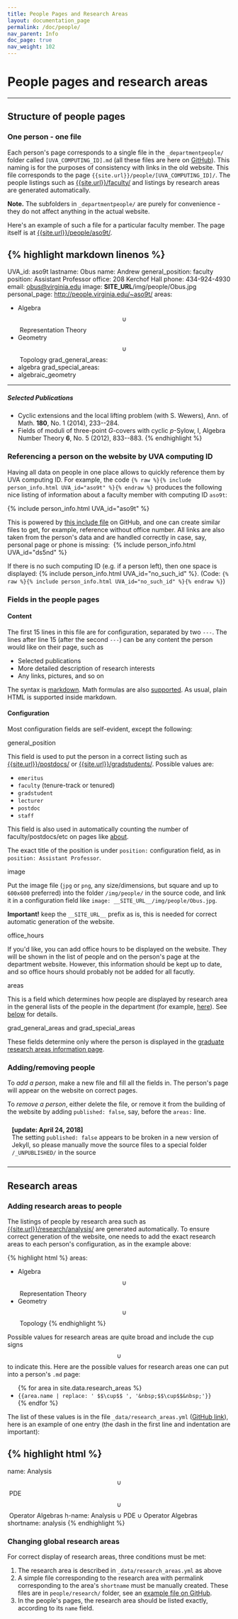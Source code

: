 ```yaml
---
title: People Pages and Research Areas
layout: documentation_page
permalink: /doc/people/
nav_parent: Info
doc_page: true
nav_weight: 102
---
```


# People pages and research areas

---

## Structure of people pages

### One person - one file

Each person's page corresponds to a single file in the `_departmentpeople/` folder called `[UVA_COMPUTING_ID].md` (all these files are here on [GitHub](https://github.com/uva-math/uva-math-code/tree/master/_departmentpeople)). This naming is for the purposes of consistency with links in the old website. This file corresponds to the page `{{site.url}}/people/[UVA_COMPUTING_ID]/`. The people listings such as [{{site.url}}/faculty/]({{site.url}}/faculty/) and listings by research areas are generated automatically.

**Note.** The subfolders in `_departmentpeople/` are purely for convenience - they do not affect anything in the actual website.

Here's an example of such a file for a particular faculty member. The page itself is at [{{site.url}}/people/aso9t/]({{site.url}}/people/aso9t/).

{% highlight markdown linenos %}
---
UVA_id: aso9t
lastname: Obus
name: Andrew
general_position: faculty
position: Assistant Professor
office: 208 Kerchof Hall
phone: 434-924-4930
email: obus@virginia.edu
image: __SITE_URL__/img/people/Obus.jpg
personal_page: http://people.virginia.edu/~aso9t/
areas:
  - Algebra&nbsp;$$\cup$$&nbsp;Representation Theory
  - Geometry&nbsp;$$\cup$$&nbsp;Topology
grad_general_areas:
  - algebra
grad_special_areas:
  - algebraic_geometry
---


##### Selected Publications
- Cyclic extensions and the local lifting problem (with S. Wewers), Ann. of Math. **180**, No. 1 (2014), 233--284.
- Fields of moduli of three-point $G$-covers with cyclic $p$-Sylow, I, Algebra Number Theory **6**, No. 5 (2012), 833--883.
{% endhighlight %}

### Referencing a person on the website by UVA computing ID

Having all data on people in one place allows to quickly reference them by
UVA computing ID. For example, the code
`{% raw %}{% include person_info.html UVA_id="aso9t" %}{% endraw %}`
produces the following nice listing of information about a
faculty member with computing ID `aso9t`:

{% include person_info.html UVA_id="aso9t" %}

This is powered by [this include file](https://github.com/uva-math/uva-math-code/blob/master/_includes/person_info.html) on GitHub, and one can create similar files to get, for example, reference without office number. All links are also taken from the person's data and are handled correctly in case, say, personal page or phone is missing:&nbsp; {% include person_info.html UVA_id="ds5nd" %}

If there is no such computing ID (e.g. if a person left), then one space is displayed: {% include person_info.html UVA_id="no_such_id" %}. (Code: `{% raw %}{% include person_info.html UVA_id="no_such_id" %}{% endraw %}`)

### Fields in the people pages

#### Content

The first 15 lines in this file are for configuration, separated by two `---`. The lines after line 15 (after the second `---`) can be any content the person would like on their page, such as
- Selected publications
- More detailed description of research interests
- Any links, pictures, and so on

The syntax is [markdown](https://github.com/adam-p/markdown-here/wiki/Markdown-Cheatsheet). Math formulas are also [supported]({{site.url}}/doc/math/).
As usual, plain HTML is supported inside markdown.

#### Configuration

Most configuration fields are self-evident, except the following:

<span class="nonupper-h5">general\_position</span>

This field is used to put the person in a correct listing such as [{{site.url}}/postdocs/]({{site.url}}/postdocs/) or [{{site.url}}/gradstudents/]({{site.url}}/gradstudents/). Possible values are:

- `emeritus`
- `faculty` (tenure-track or tenured)
- `gradstudent`
- `lecturer`
- `postdoc`
- `staff`

This field is also used in automatically counting the number of faculty/postdocs/etc on pages like [about]({{site.url}}/about/).

The exact title of the position is under `position:` configuration field, as in `position: Assistant Professor`.

<span class="nonupper-h5">image</span>

Put the image file (`jpg` or `png`, any size/dimensions, but square and up to `600x600` preferred) into the folder `/img/people/` in the source code, and link it in a configuration field like `image: __SITE_URL__/img/people/Obus.jpg`.

**Important!** keep the `__SITE_URL__` prefix as is, this is needed for correct automatic generation of the website.

<span class="nonupper-h5">office_hours</span>

If you'd like, you can add office hours to be displayed on the website.
They will be shown in the list of people and on the person's page at the department website.
However, this information should be kept up to date, and so office
hours should probably not be added for all facutly.

<span class="nonupper-h5">areas</span>

This is a field which determines how people are displayed by research area
in the general lists of the people in the department (for example, [here]({{site.url}}/research/analysis/)).
See [below](#research_areas_pages) for details.

<span class="nonupper-h5">grad\_general\_areas and grad\_special\_areas</span>

These fields determine only where the person is displayed in the [graduate research areas information page]({{site.url}}/graduate/research-areas/).

### Adding/removing people

To *add a person*, make a new file and fill all the fields in. The person's page will appear on the website on correct pages.

To *remove a person*, either delete the file, or remove it from the building of the website by adding `published: false`, say, before the `areas:` line.

<div class="orange-item mb-2" style="padding:10px">
<b>[update: April 24, 2018]</b>
<br> 
The setting <code class="highlighter-rouge">published: false</code> appears to be broken in a new version of Jekyll, 
so please manually move the source files to a special folder <code class="highlighter-rouge">/_UNPUBLISHED/</code> in the source
</div>

---

## <a name="research_areas_pages">Research areas</a>

### Adding research areas to people

The listings of people by research area such as [{{site.url}}/research/analysis/]({{site.url}}/research/analysis/) are generated automatically. To ensure correct generation of the website, one needs to add the exact research areas to each person's configuration, as in the example above:

{% highlight html %}
areas:
  - Algebra&nbsp;$$\cup$$&nbsp;Representation Theory
  - Geometry&nbsp;$$\cup$$&nbsp;Topology
{% endhighlight %}

Possible values for research areas are quite broad and include the cup signs $$\cup$$ to indicate this. Here are the possible values for research areas one can put into a person's `.md` page:

<ul>
{% for area in site.data.research_areas %}
<li><code class="highlighter-rouge">{{area.name | replace: '&nbsp;$$\cup$$&nbsp;', '&amp;nbsp;$$\cup$$&amp;nbsp;'}}</code></li>
{% endfor %}
</ul>

The list of these values is in the file `_data/research_areas.yml` ([GitHub link](https://github.com/uva-math/uva-math-code/blob/master/_data/research_areas.yml)), here is an example of one entry (the dash in the first line and indentation are important):

{% highlight html %}
-
  name: Analysis&nbsp;$$\cup$$&nbsp;PDE&nbsp;$$\cup$$&nbsp;Operator Algebras
  h-name: Analysis &cup; PDE &cup; Operator Algebras
  shortname: analysis
{% endhighlight %}

### Changing global research areas

For correct display of research areas, three conditions must be met:

1. The research area is described in `_data/research_areas.yml` as above
2. A simple file corresponding to the research area with permalink corresponding to the area's `shortname` must be manually created. These files are in `people/research/` folder, see an [example file on GitHub](https://github.com/uva-math/uva-math-code/blob/master/people/research/analysis.md).
2. In the people's pages, the research area should be listed exactly, according to its `name` field.
